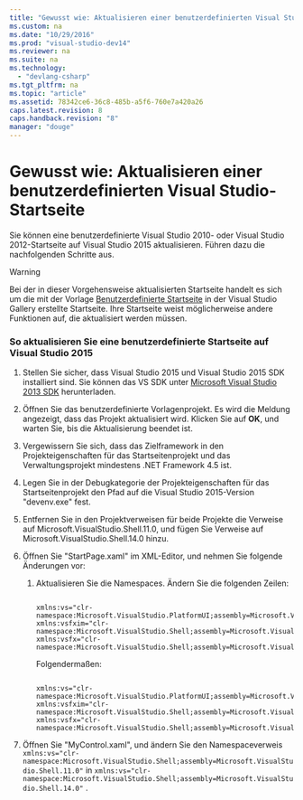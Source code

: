 ```yaml
---
title: "Gewusst wie: Aktualisieren einer benutzerdefinierten Visual Studio-Startseite"
ms.custom: na
ms.date: "10/29/2016"
ms.prod: "visual-studio-dev14"
ms.reviewer: na
ms.suite: na
ms.technology: 
  - "devlang-csharp"
ms.tgt_pltfrm: na
ms.topic: "article"
ms.assetid: 78342ce6-36c8-485b-a5f6-760e7a420a26
caps.latest.revision: 8
caps.handback.revision: "8"
manager: "douge"
---
```

# Gewusst wie: Aktualisieren einer benutzerdefinierten Visual Studio-Startseite
Sie können eine benutzerdefinierte Visual Studio 2010\- oder Visual Studio 2012\-Startseite auf Visual Studio 2015 aktualisieren. Führen dazu die nachfolgenden Schritte aus.  
  
> [!WARNING]
>  Bei der in dieser Vorgehensweise aktualisierten Startseite handelt es sich um die mit der Vorlage [Benutzerdefinierte Startseite](http://visualstudiogallery.msdn.microsoft.com/f655a5dc-1a2d-4eca-b774-76c352c03b87) in der Visual Studio Gallery erstellte Startseite. Ihre Startseite weist möglicherweise andere Funktionen auf, die aktualisiert werden müssen.  
  
### So aktualisieren Sie eine benutzerdefinierte Startseite auf Visual Studio 2015  
  
1.  Stellen Sie sicher, dass Visual Studio 2015 und Visual Studio 2015 SDK installiert sind. Sie können das VS SDK unter [Microsoft Visual Studio 2013 SDK](http://go.microsoft.com/?linkid=9863867) herunterladen.  
  
2.  Öffnen Sie das benutzerdefinierte Vorlagenprojekt. Es wird die Meldung angezeigt, dass das Projekt aktualisiert wird. Klicken Sie auf **OK**, und warten Sie, bis die Aktualisierung beendet ist.  
  
3.  Vergewissern Sie sich, dass das Zielframework in den Projekteigenschaften für das Startseitenprojekt und das Verwaltungsprojekt mindestens .NET Framework 4.5 ist.  
  
4.  Legen Sie in der Debugkategorie der Projekteigenschaften für das Startseitenprojekt den Pfad auf die Visual Studio 2015\-Version "devenv.exe" fest.  
  
5.  Entfernen Sie in den Projektverweisen für beide Projekte die Verweise auf Microsoft.VisualStudio.Shell.11.0, und fügen Sie Verweise auf Microsoft.VisualStudio.Shell.14.0 hinzu.  
  
6.  Öffnen Sie "StartPage.xaml" im XML\-Editor, und nehmen Sie folgende Änderungen vor:  
  
    1.  Aktualisieren Sie die Namespaces. Ändern Sie die folgenden Zeilen:  
  
        ```  
  
        xmlns:vs="clr-namespace:Microsoft.VisualStudio.PlatformUI;assembly=Microsoft.VisualStudio.Shell.11.0" xmlns:vsfxim="clr-namespace:Microsoft.VisualStudio.Shell;assembly=Microsoft.VisualStudio.Shell.Immutable.11.0" xmlns:vsfx="clr-namespace:Microsoft.VisualStudio.Shell;assembly=Microsoft.VisualStudio.Shell.11.0"  
        ```  
  
         Folgendermaßen:  
  
        ```  
  
        xmlns:vs="clr-namespace:Microsoft.VisualStudio.PlatformUI;assembly=Microsoft.VisualStudio.Shell.142.0" xmlns:vsfxim="clr-namespace:Microsoft.VisualStudio.Shell;assembly=Microsoft.VisualStudio.Shell.Immutable.14.0" xmlns:vsfx="clr-namespace:Microsoft.VisualStudio.Shell;assembly=Microsoft.VisualStudio.Shell.14.0"  
        ```  
  
7.  Öffnen Sie "MyControl.xaml", und ändern Sie den Namespaceverweis `xmlns:vs="clr-namespace:Microsoft.VisualStudio.Shell;assembly=Microsoft.VisualStudio.Shell.11.0"` in `xmlns:vs="clr-namespace:Microsoft.VisualStudio.Shell;assembly=Microsoft.VisualStudio.Shell.14.0"` .